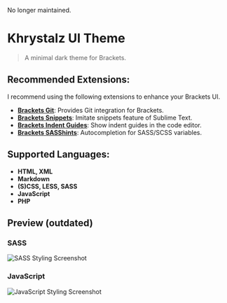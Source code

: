 No longer maintained.

# Khrystalz UI Theme

> A minimal dark theme for Brackets.


## Recommended Extensions:
I recommend using the following extensions to enhance your Brackets UI.

- [**Brackets Git**](https://github.com/zaggino/brackets-git): Provides Git integration for Brackets.
- [**Brackets Snippets**](https://github.com/chuyik/brackets-snippets): Imitate snippets feature of Sublime Text.
- [**Brackets Indent Guides**](https://github.com/lkcampbell/brackets-indent-guides): Show indent guides in the code editor.
- [**Brackets SASShints**](https://github.com/konstantinkobs/brackets-SASShints): Autocompletion for SASS/SCSS variables.


## Supported Languages:
- **HTML, XML**
- **Markdown**
- **(S)CSS, LESS, SASS**
- **JavaScript**
- **PHP**

## Preview (outdated)
### SASS
![SASS Styling Screenshot](https://raw.githubusercontent.com/khrystalz/khrystalz-ui/master/screenshots/sass.jpg "Khrystalz UI Theme SASS")

### JavaScript
![JavaScript Styling Screenshot](https://raw.githubusercontent.com/khrystalz/khrystalz-ui/master/screenshots/javascript.jpg "Khrystalz UI Theme JavaScript")
